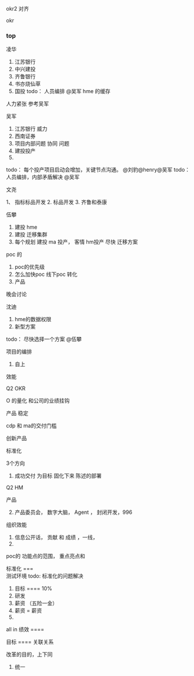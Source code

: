 

okr2  对齐

okr


### top

凌华

1.  江苏银行 
2.  中兴建投
3.  齐鲁银行
4.  书亦烧仙草
5.  国投
todo： 人员编排  @吴军
hme 的缓存 


人力紧张  参考吴军


吴军

1. 江苏银行 威力  
2. 西南证券 
3. 项目内部问题 协同 问题
4. 建投投产
5. 

todo： 每个投产项目启动会增加，关键节点沟通。 @刘豹@henry@吴军
todo： 人员编排，内部矛盾解决  @吴军

文尧

1、 指标标品开发
2. 标品开发
3. 齐鲁和泰康


伍攀

1. 建投 hme 
2. 建投 迁移集群
3. 每个规划
建投
ma 投产， 客情
hm投产 尽快
迁移方案






poc 的
1.  poc的优先级
2.  怎么加快poc 线下poc 转化
3. 产品

晚会讨论

沈迪

1. hme的数据权限
2. 新型方案

todo： 尽快选择一个方案 @伍攀


项目的编排
1. 自上

效能





Q2 OKR

O 的量化 和公司的业绩挂钩

产品 稳定

cdp 和 ma的交付门槛 

创新产品  


标准化 



3个方向

1. 成功交付  为目标  固化下来  陈述的部署

Q2 HM 

产品

2. 产品委员会， 数字大脑， Agent ， 封闭开发，996



组织效能

1. 信息公开话， 贡献 和 成绩 ，一线，
2. 



poc的   功能点的范围， 重点亮点和


标准化  ===  
测试环境
todo: 标准化的问题解决




1.  目标 ====   10%
2.  研发
3.  薪资 （五险一金）
4.  薪资 = 薪资 
5.  



all in  绩效  ==== 

目标 ====  关联关系

改革的目的，上下同

1.  统一